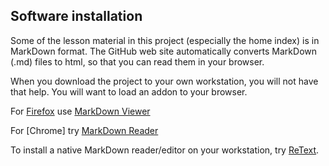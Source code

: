 ## Software installation

Some of the lesson material in this project (especially the home index)
is in MarkDown format.  The GitHub web site automatically converts MarkDown
(.md) files to html, so that you can read them in your browser.

When you download the project to your own workstation, you will not have that help.
You will want to load an addon to your browser.  

For [Firefox]() use 
[MarkDown Viewer](https://addons.mozilla.org/en-US/firefox/addon/markdown-viewer/)

For [Chrome] try
[MarkDown Reader](https://chrome.google.com/webstore/detail/markdown-reader/gpoigdifkoadgajcincpilkjmejcaanc/reviews?hl=en)

To install a native MarkDown reader/editor on your workstation, try
[ReText](https://github.com/retext-project/retext).




